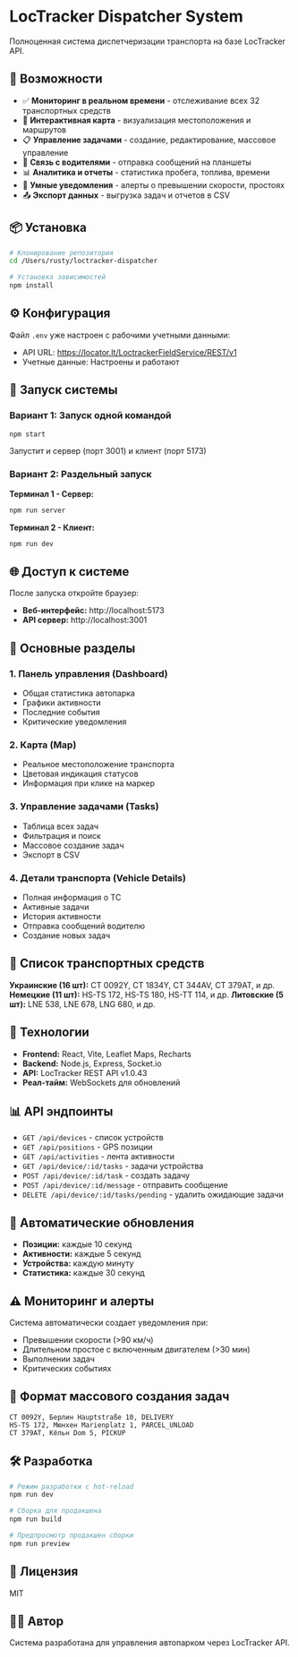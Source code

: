 # LocTracker Dispatcher System

Полноценная система диспетчеризации транспорта на базе LocTracker API.

## 🚀 Возможности

- ✅ **Мониторинг в реальном времени** - отслеживание всех 32 транспортных средств
- 📍 **Интерактивная карта** - визуализация местоположения и маршрутов
- 📋 **Управление задачами** - создание, редактирование, массовое управление
- 💬 **Связь с водителями** - отправка сообщений на планшеты
- 📊 **Аналитика и отчеты** - статистика пробега, топлива, времени
- 🔔 **Умные уведомления** - алерты о превышении скорости, простоях
- 📤 **Экспорт данных** - выгрузка задач и отчетов в CSV

## 📦 Установка

```bash
# Клонирование репозитория
cd /Users/rusty/loctracker-dispatcher

# Установка зависимостей
npm install
```

## ⚙️ Конфигурация

Файл `.env` уже настроен с рабочими учетными данными:
- API URL: https://locator.lt/LoctrackerFieldService/REST/v1
- Учетные данные: Настроены и работают

## 🏃 Запуск системы

### Вариант 1: Запуск одной командой
```bash
npm start
```
Запустит и сервер (порт 3001) и клиент (порт 5173)

### Вариант 2: Раздельный запуск

**Терминал 1 - Сервер:**
```bash
npm run server
```

**Терминал 2 - Клиент:**
```bash
npm run dev
```

## 🌐 Доступ к системе

После запуска откройте браузер:
- **Веб-интерфейс:** http://localhost:5173
- **API сервер:** http://localhost:3001

## 📱 Основные разделы

### 1. Панель управления (Dashboard)
- Общая статистика автопарка
- Графики активности
- Последние события
- Критические уведомления

### 2. Карта (Map)
- Реальное местоположение транспорта
- Цветовая индикация статусов
- Информация при клике на маркер

### 3. Управление задачами (Tasks)
- Таблица всех задач
- Фильтрация и поиск
- Массовое создание задач
- Экспорт в CSV

### 4. Детали транспорта (Vehicle Details)
- Полная информация о ТС
- Активные задачи
- История активности
- Отправка сообщений водителю
- Создание новых задач

## 🚛 Список транспортных средств

**Украинские (16 шт):** CT 0092Y, CT 1834Y, CT 344AV, CT 379AT, и др.
**Немецкие (11 шт):** HS-TS 172, HS-TS 180, HS-TT 114, и др.
**Литовские (5 шт):** LNE 538, LNE 678, LNG 680, и др.

## 🔧 Технологии

- **Frontend:** React, Vite, Leaflet Maps, Recharts
- **Backend:** Node.js, Express, Socket.io
- **API:** LocTracker REST API v1.0.43
- **Реал-тайм:** WebSockets для обновлений

## 📊 API эндпоинты

- `GET /api/devices` - список устройств
- `GET /api/positions` - GPS позиции
- `GET /api/activities` - лента активности
- `GET /api/device/:id/tasks` - задачи устройства
- `POST /api/device/:id/task` - создать задачу
- `POST /api/device/:id/message` - отправить сообщение
- `DELETE /api/device/:id/tasks/pending` - удалить ожидающие задачи

## 🔄 Автоматические обновления

- **Позиции:** каждые 10 секунд
- **Активности:** каждые 5 секунд
- **Устройства:** каждую минуту
- **Статистика:** каждые 30 секунд

## ⚠️ Мониторинг и алерты

Система автоматически создает уведомления при:
- Превышении скорости (>90 км/ч)
- Длительном простое с включенным двигателем (>30 мин)
- Выполнении задач
- Критических событиях

## 📝 Формат массового создания задач

```
CT 0092Y, Берлин Hauptstraße 10, DELIVERY
HS-TS 172, Мюнхен Marienplatz 1, PARCEL_UNLOAD
CT 379AT, Кёльн Dom 5, PICKUP
```

## 🛠 Разработка

```bash
# Режим разработки с hot-reload
npm run dev

# Сборка для продакшена
npm run build

# Предпросмотр продакшен сборки
npm run preview
```

## 📄 Лицензия

MIT

## 👨‍💻 Автор

Система разработана для управления автопарком через LocTracker API.